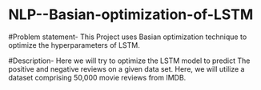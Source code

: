 # NLP--Basian-optimization-of-LSTM
#Problem statement- This Project uses Basian optimization technique to optimize the hyperparameters of LSTM.

#Description-
Here we will try to optimize the LSTM model to predict The positive and negative reviews on a given data set. Here, we will utilize a dataset comprising 50,000 movie reviews from IMDB. 
